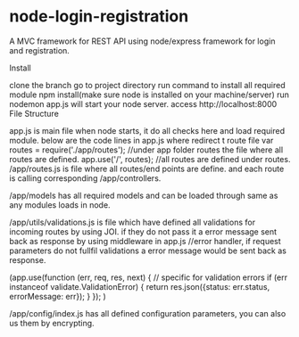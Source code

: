 # node-login-registration
A MVC framework for REST API using node/express framework for login and registration.

Install

clone the branch
go to project directory
run command to install all required module npm install(make sure node is installed on your machine/server)
run nodemon app.js will start your node server.
access http://localhost:8000
File Structure

app.js is main file when node starts, it do all checks here and load required module.
below are the code lines in app.js where redirect t route file var routes = require('./app/routes'); //under app folder routes the file where all routes are defined. app.use('/', routes); //all routes are defined under routes.
/app/routes.js is file where all routes/end points are define. and each route is calling corresponding /app/controllers.

/app/models has all required models and can be loaded through same as any modules loads in node.

/app/utils/validations.js is file which have defined all validations for incoming routes by using JOI. if they do not pass it a error message sent back as response by using middleware in app.js //error handler, if request parameters do not fullfil validations a error message would be sent back as response.

(app.use(function (err, req, res, next) { // specific for validation errors if (err instanceof validate.ValidationError) { return res.json({status: err.status, errorMessage: err}); } }); )

/app/config/index.js has all defined configuration parameters, you can also us them by encrypting.
